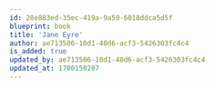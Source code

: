 ```yaml
---
id: 28e883ed-35ec-419a-9a59-6018ddca5d5f
blueprint: book
title: 'Jane Eyre'
author: ae713506-10d1-40d6-acf3-5426303fc4c4
is_added: true
updated_by: ae713506-10d1-40d6-acf3-5426303fc4c4
updated_at: 1700150207
---
```

